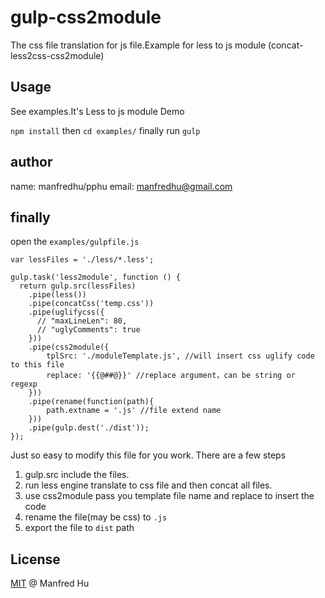 # gulp-css2module
The css file translation for js file.Example for less to js module (concat-less2css-css2module)

## Usage

See examples.It's Less to js module Demo

`npm install` then `cd examples/`
finally run `gulp`

## author
name: manfredhu/pphu
email: manfredhu@gmail.com

## finally
open the `examples/gulpfile.js`

```
var lessFiles = './less/*.less';

gulp.task('less2module', function () {
  return gulp.src(lessFiles)
    .pipe(less())
    .pipe(concatCss('temp.css'))
    .pipe(uglifycss({
      // "maxLineLen": 80,
      // "uglyComments": true
    }))
    .pipe(css2module({
        tplSrc: './moduleTemplate.js', //will insert css uglify code to this file
        replace: '{{@##@}}' //replace argument，can be string or regexp
    }))
    .pipe(rename(function(path){
        path.extname = '.js' //file extend name
    })) 
    .pipe(gulp.dest('./dist'));
});

```

Just so easy to modify this file for you work.
There are a few steps

1. gulp.src include the files.
2. run less engine translate to css file and then concat all files.
3. use css2module pass you template file name and replace to insert the code
4. rename the file(may be css) to `.js`
5. export the file to `dist` path

## License

[MIT](http://en.wikipedia.org/wiki/MIT_License) @ Manfred Hu


